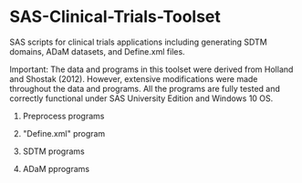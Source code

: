 
# SAS-Clinical-Trials-Toolset
SAS scripts for clinical trials applications including generating SDTM domains, ADaM datasets, and Define.xml files.

Important: The data and programs in this toolset were derived from Holland and Shostak (2012). However, extensive modifications were made
throughout the data and programs. All the programs are fully tested and correctly functional under SAS University Edition and Windows 10 OS.

1. Preprocess programs

2. "Define.xml" program

3. SDTM programs

4. ADaM pprograms
